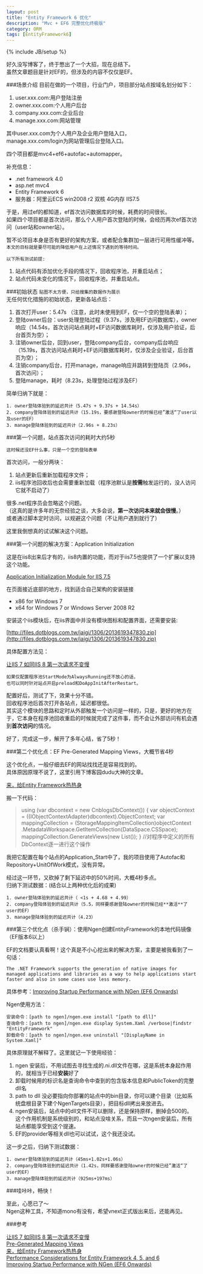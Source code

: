 ```yaml
---
layout: post
title: "Entity Framework 6 优化"
description: "Mvc + EF6 完整优化终极版"
category: ORM
tags: [EntityFramework6]
---
```

{% include JB/setup %}

好久没写博客了，终于憋出了一个大招，现在总结下。  
虽然文章题目是针对EF的，但涉及的内容不仅仅是EF。

###场景介绍
目前在做的一个项目，行业门户，项目部分站点按域名划分如下：

1. user.xxx.com:用户登陆注册
2. owner.xxx.com:个人用户后台
3. company.xxx.com:企业后台
4. manage.xxx.com:网站管理

其中user.xxx.com为个人用户及企业用户登陆入口，  
manage.xxx.com/login为网站管理后台登陆入口。  

四个项目都是mvc4+ef6+autofac+automapper。  

补充信息：  

* .net framework 4.0
* asp.net mvc4
* Entity Framework 6
* 服务器：阿里云ECS win2008 r2 双核 4G内存 IIS7.5

于是，用过ef的都知道，ef首次访问数据库的时候，耗费的时间很长。  
如果四个项目都是首次访问，那么个人用户首次登陆的时候，会经历两次ef首次访问（user站和owner站）。

暂不论项目本身是否有更好的架构方案，或者配合集群加一层进行可用性缓冲等。  
`本文的目标就是要尽可能的降低用户在上述情况下遇到的等待时间。`

`以下所有测试前提:`

1. 站点代码有添加优化手段的情况下，回收程序池，并重启站点；
2. 站点代码未变化的情况下，回收程序池，并重启站点。

###初始状态
`贴图不太方便，只给搜集的数据作为展示`  
无任何优化措施的初始状态，更新各站点后：

1. 首次打开user：5.47s （注意，此时未使用到EF，仅一个空的登陆表单）；
2. 登陆owner后台：user处理登陆过程（9.37s，涉及用EF访问数据库），owner响应（14.54s，首次访问站点耗时+EF访问数据库耗时，仅涉及用户验证，后台首页为空）；
3. 注销owner后台，回到user，登陆company后台，company后台响应（15.19s，首次访问站点耗时+EF访问数据库耗时，仅涉及企业验证，后台首页为空）；
4. 注销company后台，打开manage，manage响应并跳转到登陆页（2.96s，首次访问）；
5. 登陆manage，耗时（8.23s，处理登陆过程涉及EF）

简单归纳下就是：

	1. owner登陆体验到的延迟共计（5.47s + 9.37s + 14.54s）
	2. company登陆体验到的延迟共计（15.19s，要感谢登陆owner的时候已经”激活“了user以及user的EF）
	3. manage登陆体验到的延迟共计（2.96s + 8.23s）

###第一个问题，站点首次访问的耗时大约5秒

`这时候还没EF什么事，只是一个空的登陆表单`

首次访问，一般分两块：

1. 站点更新后重新加载程序文件；
2. iis程序池回收后也会需要重新加载（程序池默认是**按需**触发运行的，没人访问它就不启动了）

很多.net程序员会忽略这个问题。  
（这真的是许多年的无奈经验之谈，大多会说，**第一次访问本来就会很慢**。）  
或者通过脚本定时访问，以规避这个问题（不让用户遇到就行了）

这里我倒想真的试试解决这个问题。

###第一个问题的解决方案：Application Initialization

这是在iis8出来后才有的，iis8内置的功能，而对于iis7.5也提供了一个扩展以支持这个功能。

[Application Initialization Module for IIS 7.5](http://www.iis.net/downloads/microsoft/application-initialization)  

在页面接近底部的地方，找到适合自己架构的安装链接

* x86 for Windows 7
* x64 for Windows 7 or Windows Server 2008 R2

安装这个iis模块后，在iis界面中并没有模块图标和配置界面，还需要安装:  

[http://files.dotblogs.com.tw/jaigi/1306/2013619347830.zip](http://files.dotblogs.com.tw/jaigi/1306/2013619347830.zip)

具体配置方法见：  

[让IIS 7 如同IIS 8 第一次请求不变慢](http://www.cnblogs.com/chehaoj/p/3432100.html)

`如果仅配置程序池StartMode为AlwaysRunning还不放心的话，`  
`也可以同时针对站点开启preload和DoAppInitAfterRestart。`

配置好后，测试了下，效果十分不错。  
回收程序池后首次打开各站点，延迟都很低。  
其实这个模块的思路和定时从外部触发一个访问是一样的，只是，更好的地方在于，它本身在程序池回收重启的时候就完成了这件事，而不会让外部访问有机会遇到**首次访问**的情况。

好了，完成这一步，解开了多年心结，省了5秒！

###第二个优化点：EF Pre-Generated Mapping Views，大概节省4秒

这个优化点，一般仔细去EF的网站找找还是容易找到的。  
具体原因原理不说了，这里引用下博客园dudu大神的文章。  

[来，给Entity Framework热热身](http://www.cnblogs.com/dudu/p/entity-framework-warm-up.html)

搬一下代码：

>	
>	using (var dbcontext = new CnblogsDbContext())
>	{
>	    var objectContext = ((IObjectContextAdapter)dbcontext).ObjectContext;
>	    var mappingCollection = (StorageMappingItemCollection)objectContext
>	    	.MetadataWorkspace.GetItemCollection(DataSpace.CSSpace);
>	    mappingCollection.GenerateViews(new List<EdmSchemaError>());
>	}
>	//对程序中定义的所有DbContext逐一进行这个操作

我把它配置在每个站点的Application_Start中了，我的项目使用了Autofac和Repository+UnitOfWork模式，没有异常。

经过这一环节，又砍掉了剩下延迟中的50%时间，大概4秒多点。  
归纳下测试数据：(结合以上两种优化后的成果)

	1. owner登陆体验到的延迟共计（ <1s + 4.68 + 4.99）
	2. company登陆体验到的延迟共计（5.5，同样要感谢登陆owner的时候已经**激活**了user的EF）
	3. manage登陆体验到的延迟共计（4.23）

###第三个优化点（杀手锏）：使用Ngen创建EntityFramework的本地代码镜像（EF版本6以上）

EF的文档要认真看啊！这个真是不小心挖出来的解决方案，主要是被我看到了一句话：

	The .NET Framework supports the generation of native images for managed applications and libraries as a way to help applications start faster and also in some cases use less memory.

具体参考：[Improving Startup Performance with NGen (EF6 Onwards)](http://msdn.microsoft.com/en-us/data/dn582034)  

Ngen使用方法：

	安装命令：[path to ngen]/ngen.exe install "[path to dll]"
	查询命令：[path to ngen]/ngen.exe display System.Xaml /verbose|findstr "EntityFramework"
	卸载命令：[path to ngen]/ngen.exe uninstall "[DisplayName in System.Xaml]"

具体原理就不解释了。这里就记一下使用经验：

1. ngen 安装后，不用试图去寻找生成的.ni.dll文件在哪，这是系统本身起作用的，就相当于已经**安装**好了
2. 卸载时候用的标识名是查询命令中查到的包含版本信息和PublicToken的完整dll名
3. path to dll 没必要指向你部署的站点中的bin目录，你可以建个目录（比如系统盘根目录下建个NgenTargets目录），把目标dll拷出来放进去。
4. ngen安装后，站点中的dll文件不可以删除，还是保持原样，删掉会500的。这个作用机制是系统级别的，和站点没啥关系，而且一次ngen安装后，所有站点都能享受到这个提速。
5. EF的provider等相关dll也可以试试，这个我还没试。

这一步之后，归纳下测试数据：

	1. owner登陆体验到的延迟共计（45ms+1.02s+1.06s）
	2. company登陆体验到的延迟共计（1.42s，同样要感谢登陆owner的时候已经”激活“了user的EF）
	3. manage登陆体验到的延迟共计（925ms+197ms）

###哇咔咔，畅快！

至此，心愿已了～  
Ngen这种工具，不知道mono有没有，希望vnext正式版出来后，还能再见。  

###参考

[让IIS 7 如同IIS 8 第一次请求不变慢](http://www.cnblogs.com/chehaoj/p/3432100.html)  
[Pre-Generated Mapping Views](http://msdn.microsoft.com/en-us/data/Dn469601.aspx)  
[来，给Entity Framework热热身](http://www.cnblogs.com/dudu/p/entity-framework-warm-up.html)  
[Performance Considerations for Entity Framework 4, 5, and 6](http://msdn.microsoft.com/en-us/data/hh949853.aspx#9)  
[Improving Startup Performance with NGen (EF6 Onwards)](http://msdn.microsoft.com/en-us/data/dn582034)  
